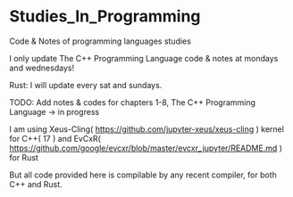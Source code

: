 # Studies_In_Programming
Code &amp; Notes of programming languages studies

I only update The C++ Programming Language code & notes at mondays and wednesdays!

Rust: I will update every sat and sundays.

TODO: Add notes & codes for chapters 1-8, The C++ Programming Language
  -> in progress


I am using Xeus-Cling( https://github.com/jupyter-xeus/xeus-cling ) kernel for C++( 17 ) and EvCxR( https://github.com/google/evcxr/blob/master/evcxr_jupyter/README.md ) for Rust

But all code provided here is compilable by any recent compiler, for both C++ and Rust.
